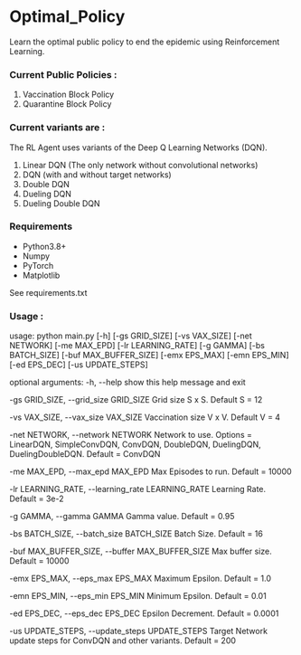 # Optimal_Policy
Learn the optimal public policy to end the epidemic using Reinforcement Learning.

### Current Public Policies :

1. Vaccination Block Policy
2. Quarantine Block Policy

### Current variants are :

The RL Agent uses variants of the Deep Q Learning Networks (DQN).

1. Linear DQN (The only network without convolutional networks)
2. DQN (with and without target networks)
3. Double DQN
4. Dueling DQN
5. Dueling Double DQN

### Requirements
* Python3.8+
* Numpy
* PyTorch
* Matplotlib

See requirements.txt

### Usage :

usage:
python main.py [-h] [-gs GRID_SIZE] [-vs VAX_SIZE] [-net NETWORK] [-me MAX_EPD] [-lr LEARNING_RATE] [-g GAMMA] [-bs BATCH_SIZE] [-buf MAX_BUFFER_SIZE] [-emx EPS_MAX] [-emn EPS_MIN]
               [-ed EPS_DEC] [-us UPDATE_STEPS]

optional arguments:
  -h, --help            show this help message and exit

  -gs GRID_SIZE, --grid_size GRID_SIZE
                        Grid size S x S. Default S = 12

  -vs VAX_SIZE, --vax_size VAX_SIZE
                        Vaccination size V x V. Default V = 4

  -net NETWORK, --network NETWORK
                        Network to use. Options = LinearDQN, SimpleConvDQN, ConvDQN, DoubleDQN, DuelingDQN, DuelingDoubleDQN. Default = ConvDQN

  -me MAX_EPD, --max_epd MAX_EPD
                        Max Episodes to run. Default = 10000

  -lr LEARNING_RATE, --learning_rate LEARNING_RATE
                        Learning Rate. Default = 3e-2

  -g GAMMA, --gamma GAMMA
                        Gamma value. Default = 0.95

  -bs BATCH_SIZE, --batch_size BATCH_SIZE
                        Batch Size. Default = 16

  -buf MAX_BUFFER_SIZE, --buffer MAX_BUFFER_SIZE
                        Max buffer size. Default = 10000

  -emx EPS_MAX, --eps_max EPS_MAX
                        Maximum Epsilon. Default = 1.0

  -emn EPS_MIN, --eps_min EPS_MIN
                        Minimum Epsilon. Default = 0.01

  -ed EPS_DEC, --eps_dec EPS_DEC
                        Epsilon Decrement. Default = 0.0001

  -us UPDATE_STEPS, --update_steps UPDATE_STEPS
                        Target Network update steps for ConvDQN and other variants. Default = 200
